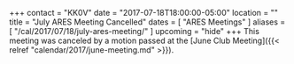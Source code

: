 +++
contact = "KK0V"
date = "2017-07-18T18:00:00-05:00"
location = ""
title = "July ARES Meeting Cancelled"
dates = [ "ARES Meetings" ]
aliases = [ "/cal/2017/07/18/july-ares-meeting/" ]
upcoming = "hide"
+++
This meeting was canceled by a motion passed at the
[June Club Meeting]({{< relref "calendar/2017/june-meeting.md" >}}).

